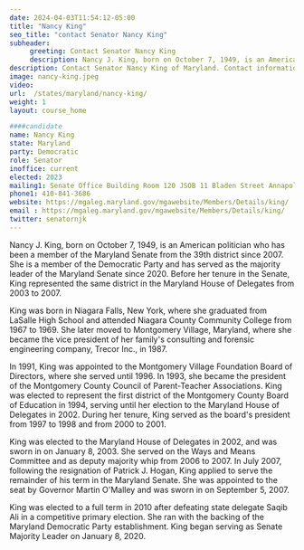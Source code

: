 ```yaml
---
date: 2024-04-03T11:54:12-05:00
title: "Nancy King"
seo_title: "contact Senator Nancy King"
subheader:
     greeting: Contact Senator Nancy King
     description: Nancy J. King, born on October 7, 1949, is an American politician who has been a member of the Maryland Senate from the 39th district since 2007. She is a member of the Democratic Party and has served as the majority leader of the Maryland Senate since 2020.
description: Contact Senator Nancy King of Maryland. Contact information for Nancy King includes email address, phone number, and mailing address.
image: nancy-king.jpeg
video:
url:  /states/maryland/nancy-king/
weight: 1
layout: course_home

####candidate
name: Nancy King
state: Maryland
party: Democratic
role: Senator
inoffice: current
elected: 2023
mailing1: Senate Office Building Room 120 JSOB 11 Bladen Street Annapolis, MD 21401
phone1: 410-841-3686
website: https://mgaleg.maryland.gov/mgawebsite/Members/Details/king/
email : https://mgaleg.maryland.gov/mgawebsite/Members/Details/king/
twitter: senatornjk
---
```


Nancy J. King, born on October 7, 1949, is an American politician who has been a member of the Maryland Senate from the 39th district since 2007. She is a member of the Democratic Party and has served as the majority leader of the Maryland Senate since 2020. Before her tenure in the Senate, King represented the same district in the Maryland House of Delegates from 2003 to 2007.

King was born in Niagara Falls, New York, where she graduated from LaSalle High School and attended Niagara County Community College from 1967 to 1969. She later moved to Montgomery Village, Maryland, where she became the vice president of her family's consulting and forensic engineering company, Trecor Inc., in 1987.

In 1991, King was appointed to the Montgomery Village Foundation Board of Directors, where she served until 1996. In 1993, she became the president of the Montgomery County Council of Parent-Teacher Associations. King was elected to represent the first district of the Montgomery County Board of Education in 1994, serving until her election to the Maryland House of Delegates in 2002. During her tenure, King served as the board's president from 1997 to 1998 and from 2000 to 2001.

King was elected to the Maryland House of Delegates in 2002, and was sworn in on January 8, 2003. She served on the Ways and Means Committee and as deputy majority whip from 2006 to 2007. In July 2007, following the resignation of Patrick J. Hogan, King applied to serve the remainder of his term in the Maryland Senate. She was appointed to the seat by Governor Martin O'Malley and was sworn in on September 5, 2007.

King was elected to a full term in 2010 after defeating state delegate Saqib Ali in a competitive primary election. She ran with the backing of the Maryland Democratic Party establishment. King began serving as Senate Majority Leader on January 8, 2020.
